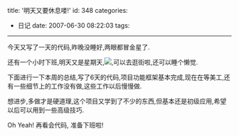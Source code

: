 title: '明天又要休息喽!'
id: 348
categories:
  - 日记
date: 2007-06-30 08:22:03
tags:
---

今天又写了一天的代码,昨晚没睡好,两眼都冒金星了.

还有一个小时下班,明天又是星期天,![](/blog/images/smiles/laugh.gif),可以去逛街啦,还可以睡个懒觉.

下面进行一下本周的总结,写了6天的代码,项目功能框架基本完成,现在在等美工,还有一些细节上的工作没有做,这些工作以后慢慢做.

想进步,多做才是硬道理,这个项目又学到了不少的东西,但基本还是初级应用,希望以后可以用到一些高级技巧.

Oh Yeah! 再看会代码, 准备下班啦!